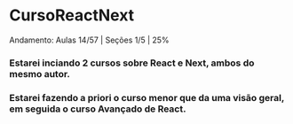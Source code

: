# CursoReactNext

Andamento: Aulas 14/57 | Seções 1/5 | 25%

### Estarei inciando 2 cursos sobre React e Next, ambos do mesmo autor. 
### Estarei fazendo a priori o curso menor que da uma visão geral, em seguida o curso Avançado de React.
